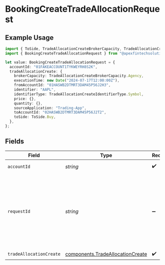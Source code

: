 # BookingCreateTradeAllocationRequest

## Example Usage

```typescript
import { ToSide, TradeAllocationCreateBrokerCapacity, TradeAllocationCreateIdentifierType } from "@apexfintechsolutions/ascend-sdk/models/components";
import { BookingCreateTradeAllocationRequest } from "@apexfintechsolutions/ascend-sdk/models/operations";

let value: BookingCreateTradeAllocationRequest = {
  accountId: "01FAKEACCOUNT1TYKWEYRH8S2K",
  tradeAllocationCreate: {
    brokerCapacity: TradeAllocationCreateBrokerCapacity.Agency,
    executionTime: new Date("2024-07-17T12:00:00Z"),
    fromAccountId: "01HASWB2DTMRT3DAM45P56J2H3",
    identifier: "AAPL",
    identifierType: TradeAllocationCreateIdentifierType.Symbol,
    price: {},
    quantity: {},
    sourceApplication: "Trading-App",
    toAccountId: "02HASWB2DTMRT3DAM45P56J2T2",
    toSide: ToSide.Buy,
  },
};
```

## Fields

| Field                                                                                                                       | Type                                                                                                                        | Required                                                                                                                    | Description                                                                                                                 | Example                                                                                                                     |
| --------------------------------------------------------------------------------------------------------------------------- | --------------------------------------------------------------------------------------------------------------------------- | --------------------------------------------------------------------------------------------------------------------------- | --------------------------------------------------------------------------------------------------------------------------- | --------------------------------------------------------------------------------------------------------------------------- |
| `accountId`                                                                                                                 | *string*                                                                                                                    | :heavy_check_mark:                                                                                                          | The account id.                                                                                                             | 01FAKEACCOUNT1TYKWEYRH8S2K                                                                                                  |
| `requestId`                                                                                                                 | *string*                                                                                                                    | :heavy_minus_sign:                                                                                                          | A globally unique UUID that is specific to the request. This id is used to prevent duplicate requests from being processed. | 8a0d35c0-428c-439e-9b03-b611530fe06f                                                                                        |
| `tradeAllocationCreate`                                                                                                     | [components.TradeAllocationCreate](../../models/components/tradeallocationcreate.md)                                        | :heavy_check_mark:                                                                                                          | N/A                                                                                                                         |                                                                                                                             |